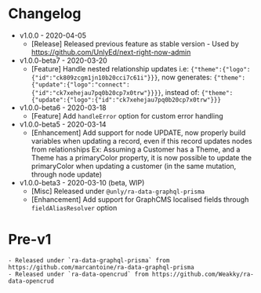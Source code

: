 Changelog
===


- v1.0.0 - 2020-04-05
    - [Release] Released previous feature as stable version - Used by https://github.com/UnlyEd/next-right-now-admin
- v1.0.0-beta7 - 2020-03-20
    - [Feature] Handle nested relationship updates
        i.e: `{"theme":{"logo":{"id":"ck809zcgm1jn10b20cci7c61i"}}}`, now generates: 
        `{"theme":{"update":{"logo":"connect":{"id":"ck7xehejau7pq0b20cp7x0trw"}}}}`, instead of: 
        `{"theme":{"update":{"logo":{"id":"ck7xehejau7pq0b20cp7x0trw"}}}`
- v1.0.0-beta6 - 2020-03-18
    - [Feature] Add `handleError` option for custom error handling
- v1.0.0-beta5 - 2020-03-14
    - [Enhancement] Add support for node UPDATE, now properly build variables when updating a record, even if this record updates nodes from relationships
        Ex: Assuming a Customer has a Theme, and a Theme has a primaryColor property, it is now possible to update the primaryColor when updating a customer (in the same mutation, through node update)
- v1.0.0-beta3 - 2020-03-10 (beta, WIP)
    - [Misc] Released under `@unly/ra-data-graphql-prisma`
    - [Enhancement] Add support for GraphCMS localised fields through `fieldAliasResolver` option

# Pre-v1
    - Released under `ra-data-graphql-prisma` from https://github.com/marcantoine/ra-data-graphql-prisma
    - Released under `ra-data-opencrud` from https://github.com/Weakky/ra-data-opencrud

